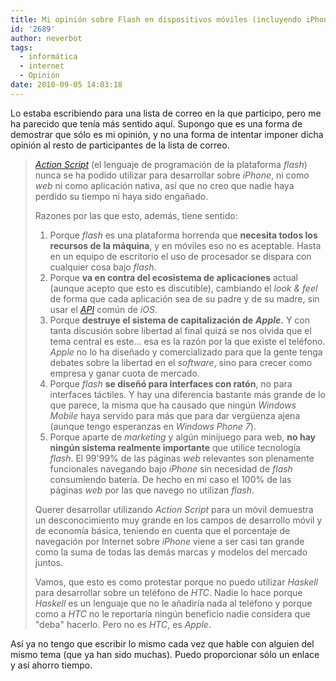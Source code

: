 ```yaml
---
title: Mi opinión sobre Flash en dispositivos móviles (incluyendo iPhone)
id: '2689'
author: neverbot
tags:
  - informática
  - internet
  - Opinión
date: 2010-09-05 14:03:18
---
```


Lo estaba escribiendo para una lista de correo en la que participo, pero me ha parecido que tenía más sentido aquí. Supongo que es una forma de demostrar que sólo es mi opinión, y no una forma de intentar imponer dicha opinión al resto de participantes de la lista de correo.

> [_Action Script_](http://en.wikipedia.org/wiki/Action_Script) (el lenguaje de programación de la plataforma _flash_) nunca se ha podido utilizar para desarrollar sobre _iPhone_, ni como _web_ ni como aplicación nativa, así que no creo que nadie haya perdido su tiempo ni haya sido engañado.
>
> Razones por las que esto, además, tiene sentido:  
>
> 1. Porque _flash_ es una plataforma horrenda que **necesita todos los recursos de la máquina**, y en móviles eso no es aceptable. Hasta en un equipo de escritorio el uso de procesador se dispara con cualquier cosa bajo _flash_.
> 2. Porque **va en contra del ecosistema de aplicaciones** actual (aunque acepto que esto es discutible), cambiando el _look & feel_ de forma que cada aplicación sea de su padre y de su madre, sin usar el _[API](http://es.wikipedia.org/wiki/Interfaz_de_programaci%C3%B3n_de_aplicaciones)_ común de _iOS_.
> 3. Porque **destruye el sistema de capitalización de** _**Apple**_**.** Y con tanta discusión sobre libertad al final quizá se nos olvida que el tema central es este... esa es la razón por la que existe el teléfono. _Apple_ no lo ha diseñado y comercializado para que la gente tenga debates sobre la libertad en el _software_, sino para crecer como empresa y ganar cuota de mercado.
> 4. Porque _flash_ **se diseñó para interfaces con ratón**, no para interfaces táctiles. Y hay una diferencia bastante más grande de lo que parece, la misma que ha causado que ningún _Windows Mobile_ haya servido para más que para dar vergüenza ajena (aunque tengo esperanzas en _Windows Phone 7_).
> 5. Porque aparte de _marketing_ y algún minijuego para web, **no hay ningún sistema realmente importante** que utilice tecnología _flash_. El 99'99% de las páginas _web_ relevantes son plenamente funcionales navegando bajo _iPhone_ sin necesidad de _flash_ consumiendo batería. De hecho en mi caso el 100% de las páginas _web_ por las que navego no utilizan _flash_.
>
> Querer desarrollar utilizando _Action Script_ para un móvil demuestra un desconocimiento muy grande en los campos de desarrollo móvil y de economía básica, teniendo en cuenta que el porcentaje de navegación por Internet sobre _iPhone_ viene a ser casi tan grande como la suma de todas las demás marcas y modelos del mercado juntos.
>
> Vamos, que esto es como protestar porque no puedo utilizar _Haskell_ para desarrollar sobre un teléfono de _HTC_. Nadie lo hace porque _Haskell_ es un lenguaje que no le añadiría nada al teléfono y porque como a _HTC_ no le reportaría ningún beneficio nadie considera que "deba" hacerlo. Pero no es _HTC_, es _Apple_.  

Así ya no tengo que escribir lo mismo cada vez que hable con alguien del mismo tema (que ya han sido muchas). Puedo proporcionar sólo un enlace y así ahorro tiempo.
